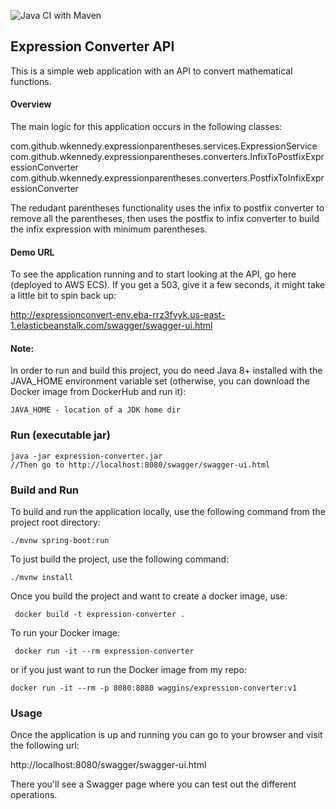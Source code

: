 ![Java CI with Maven](https://github.com/wkennedy/expression-parentheses/workflows/Java%20CI%20with%20Maven/badge.svg)

## Expression Converter API

This is a simple web application with an API to convert mathematical functions.

#### Overview

The main logic for this application occurs in the following classes:

com.github.wkennedy.expressionparentheses.services.ExpressionService
com.github.wkennedy.expressionparentheses.converters.InfixToPostfixExpressionConverter
com.github.wkennedy.expressionparentheses.converters.PostfixToInfixExpressionConverter

The redudant parentheses functionality uses the infix to postfix converter to remove all the parentheses, then uses the postfix to infix converter to build the infix expression with minimum parentheses.

#### Demo URL
To see the application running and to start looking at the API, go here (deployed to AWS ECS). If you get a 503, give it a few seconds, it might take a little bit to spin back up:

http://expressionconvert-env.eba-rrz3fvyk.us-east-1.elasticbeanstalk.com/swagger/swagger-ui.html

#### Note:
In order to run and build this project, you do need Java 8+ installed with the JAVA_HOME environment variable set (otherwise, you can download the Docker image from DockerHub and run it):

    JAVA_HOME - location of a JDK home dir
    
### Run (executable jar)

    java -jar expression-converter.jar
    //Then go to http://localhost:8080/swagger/swagger-ui.html
    
### Build and Run    

To build and run the application locally, use the following command from the project root directory:

    ./mvnw spring-boot:run
    
To just build the project, use the following command:
    
    ./mvnw install

Once you build the project and want to create a docker image, use:

     docker build -t expression-converter .
     
To run your Docker image:
   
     docker run -it --rm expression-converter

or if you just want to run the Docker image from my repo:

    docker run -it --rm -p 8080:8080 waggins/expression-converter:v1
     
### Usage
Once the application is up and running you can go to your browser and visit the following url:

http://localhost:8080/swagger/swagger-ui.html     

There you'll see a Swagger page where you can test out the different operations.
